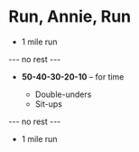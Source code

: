 # Run, Annie, Run

- 1 mile run

--- no rest ---

- **50-40-30-20-10** – for time

  - Double-unders
  - Sit-ups

--- no rest ---

- 1 mile run
